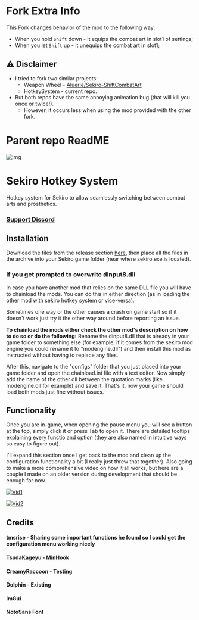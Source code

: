 # Fork Extra Info

This Fork changes behavior of the mod to the following way:

* When you hold `Shift` down - it equips the combat art in slot1 of settings;
* When you let `Shift` up - it unequips the combat art in slot1;

## ⚠️ Disclaimer

* I tried to fork two similar projects:
    * Weapon Wheel - [Aluerie/Sekiro-ShiftCombatArt](<https://github.com/Aluerie/Sekiro-ShiftCombatArt>)
    * HotkeySystem - current repo.
* But both repos have the same annoying animation bug (that will kill you once or twice!).
    * However, it occurs less when using the mod provided with the other fork.

# Parent repo ReadME

![img](https://i.imgur.com/7UD9s3t.png)

# Sekiro Hotkey System

Hotkey system for Sekiro to allow seamlessly switching between combat arts and prosthetics.

### [Support Discord](https://discord.gg/5FaCGrFYM3)

## Installation

Download the files from the release section [here](https://github.com/ReaperAnon/SekiroHotkeySystem/releases/download/main/release.7z), then place all the files in the archive into your Sekiro game folder (near where sekiro.exe is located).

### If you get prompted to overwrite dinput8.dll

In case you have another mod that relies on the same DLL file you will have to chainload the mods. You can do this in either direction (as in loading the other mod with sekiro hotkey system or vice-versa).

Sometimes one way or the other causes a crash on game start so if it doesn't work just try it the other way around before reporting an issue.

**To chainload the mods either check the other mod's description on how to do so or do the following:** Rename the dinput8.dll that is already in your game folder to something else (for example, if it comes from the sekiro mod engine you could rename it to "modengine.dll") and then install this mod as instructed without having to replace any files.

After this, navigate to the "configs" folder that you just placed into your game folder and open the chainload.ini file with a text editor. Now simply add the name of the other dll between the quotation marks (like modengine.dll for example) and save it.
That's it, now your game should load both mods just fine without issues.

## Functionality

Once you are in-game, when opening the pause menu you will see a button at the top, simply click it or press Tab to open it. There are detailed tooltips explaining every functio and option (they are also named in intuitive ways so easy to figure out).

I'll expand this section once I get back to the mod and clean up the configuration functionality a bit (I really just threw that together). Also going to make a more comprehensive video on how it all works, but here are a couple I made on an older version during development that should be enough for now.

[![Vid1](https://img.youtube.com/vi/DObp2otd7ic/sddefault.jpg)](https://www.youtube.com/watch?v=DObp2otd7ic)

[![Vid2](https://img.youtube.com/vi/stx7W0il18c/sddefault.jpg)](https://www.youtube.com/watch?v=stx7W0il18c)

## Credits

#### tmsrise - Sharing some important functions he found so I could get the configuration menu working nicely

#### TsudaKageyu - MinHook

#### CreamyRaccoon - Testing

#### Dolphin - Existing

#### ImGui

#### NotoSans Font
